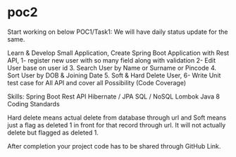 # poc2
Start working on below POC1/Task1: We will have daily status update for the same. 

Learn & Develop Small Application, 
Create Spring Boot Application with Rest API, 
1- register new user with so many field along with validation 
2- Edit User base on user id 
3. Search User by Name or Surname or Pincode 
4. Sort User by DOB & Joining Date 
5. Soft & Hard Delete User, 
6- Write Unit test case for All API and cover all Possibility (Code Coverage) 

Skills:
Spring Boot Rest API
Hibernate / JPA
SQL / NoSQL
Lombok
Java 8 
Coding Standards

Hard delete means actual delete from database through url and 
Soft means just a flag as deleted 1 in front for that record through url.
It will not actually delete but flagged as deleted 1.

After completion your project code has to be shared through GitHub Link.
